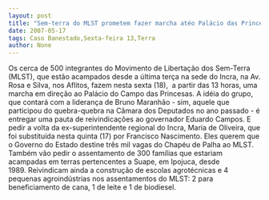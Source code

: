 ```yaml
---
layout: post
title: "Sem-terra do MLST prometem fazer marcha atéo Palácio das Princesas nesta sexta"
date: 2007-05-17
tags: Caso Banestado,Sexta-feira 13,Terra
author: None
---
```

Os cerca de 500 integrantes do Movimento&nbsp;de Liberta&ccedil;&atilde;o dos Sem-Terra (MLST), que est&atilde;o acampados desde a &uacute;ltima ter&ccedil;a na sede do Incra, na Av. Rosa e Silva, nos Aflitos, fazem nesta sexta (18),&nbsp; a partir das 13 horas, uma marcha em dire&ccedil;&atilde;o ao Pal&aacute;cio do Campo das Princesas.
A id&eacute;ia do grupo, que contar&aacute; com a lideran&ccedil;a de Bruno Maranh&atilde;o - sim, aquele que participou do quebra-quebra na C&acirc;mara dos Deputados no ano passado&nbsp;-&nbsp;&eacute; entregar uma pauta de reivindica&ccedil;&otilde;es ao governador Eduardo Campos. E pedir a&nbsp;volta da ex-superintendente regional do Incra, Maria de Oliveira, que foi substitu&iacute;da nesta quinta (17) por Francisco Nascimento.
Eles querem que o Governo do Estado destine tr&ecirc;s mil vagas do Chap&eacute;u de Palha ao MLST. Tamb&eacute;m v&atilde;o pedir o assentamento de 300 fam&iacute;lias que estariam acampadas em terras pertencentes a Suape, em Ipojuca, desde 1989.&nbsp;Reivindicam ainda a&nbsp;constru&ccedil;&atilde;o de escolas agrot&eacute;cnicas e 4 pequenas agroind&uacute;strias nos assentamentos do MLST: 2 para beneficiamento de cana, 1 de leite e 1 de biodiesel. 